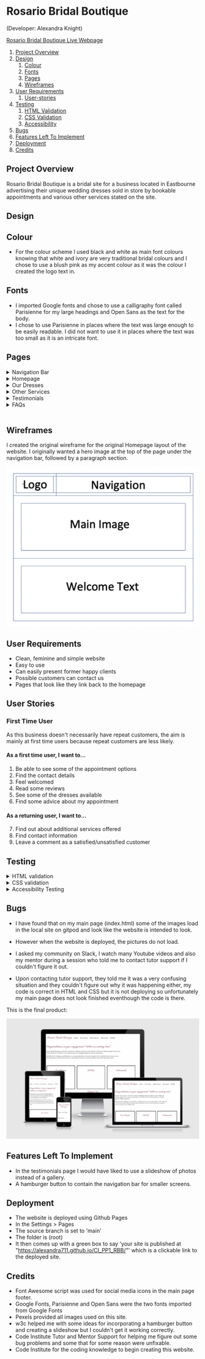 # Rosario Bridal Boutique
(Developer: Alexandra Knight)

[Rosario Bridal Boutique Live Webpage](https://alexandra711.github.io/CI_PP1_RBB/)

1. [Project Overview](#project-overview)
2. [Design](#design)
    1. [Colour](#colour)
    2. [Fonts](#fonts)
    3. [Pages](#pages)
    4. [Wireframes](#wireframes)
3. [User Requirements](#user-requirements)
    1. [User-stories](#user-stories)
4. [Testing](#validation)
    1. [HTML Validation](#HTML-validation)
    2. [CSS Validation](#CSS-validation)
    3. [Accessibility](#accessibility)
5. [Bugs](#Bugs)
6. [Features Left To Implement](#features-left-to-implement)
7. [Deployment](#deployment)
8. [Credits](#credits)




## Project Overview

Rosario Bridal Boutique is a bridal site for a business located in Eastbourne advertising their unique wedding dresses sold in store by bookable appointments and various other services stated on the site. 

## Design

## Colour 

- For the colour scheme I used black and white as main font colours knowing that white and ivory are very traditional bridal colours and I chose to use a blush pink as my accent colour as it was the colour I created the logo text in. 

## Fonts

- I imported Google fonts and chose to use a calligraphy font called Parisienne for my large headings and Open Sans as the text for the body. 
- I chose to use Parisienne in places where the text was large enough to be easily readable. I did not want to use it in places where the text was too small as it is an intricate font. 

## Pages 
<details><summary>Navigation Bar</summary>
<img src="docs/nav-bar.png">
- The site has a simple structure. When you first arrive on the website you see the navigation bar, which is the same on every page. 
</details>

<details><summary>Homepage</summary>
<img src="docs/homepage.png">
- On the main page it has some welcoming text and some images which link to other pages on the site. Below is a contact form and a footer containing social media links.
</details>

<details><summary>Our Dresses</summary>
<img src="docs/dresses-page.png">
- Our dresses page has a blush pink page title with a black paragraph of text with a little bit of information about what the company offers.
- This is followed by a gallery of wedding dresses.  
</details>

<details><summary>Other Services</summary>
<img src="docs/other-services-page.png">
<img src="docs/other-services-page-2.png">
- This page has a white background, the same as the other pages, with mainly writing outlining the other services offered by the business, but more depth. The offer headings are blush pink in colour in Parisienne font and the body text is Open Sans in black.
- There is a gallery at the bottom of example photos of some of the other services available at Rosario Bridal Boutique. 
</details>

<details><summary>Testimonials</summary>
<img src="docs/testimonials-page-1.png">
<img src="docs/testimonials-page-2.png">
- The testimonials page starts with a gallery of happy brides on their wedding day who have sent in their photos of them in their Rosario Bridal Boutique dresses. 
- It then scrolls down to the "kind words" title in Parisienne font and blush pink.
- Then their testimonials below in Open Sans and black. 
</details>

<details><summary>FAQs</summary>
<img src="docs/faq-page.png">
<img src="docs/faq-page-2.png">
- The FAQ page has a similar layout to the other services page with text at the top and photos at the bottom. The questions being asked are in Parisienne font in blush pink. The answer is in Open Sans below the question in black. All the text is centered for a slimline look.
</details>
<br>

## Wireframes 

I created the original wireframe for the original Homepage layout of the website. I originally wanted a hero image at the top of the page under the navigation bar, followed by a paragraph section. 

<img src="docs/wireframe.png">

## User Requirements
- Clean, feminine and simple website
- Easy to use
- Can easily present former happy clients
- Possible customers can contact us
- Pages that look like they link back to the homepage

## User Stories

### First Time User

As this business doesn't necessarily have repeat customers, the aim is mainly at first time users because repeat customers are less likely. 

#### As a first time user, I want to...

1. Be able to see some of the appointment options
2. Find the contact details
3. Feel welcomed
4. Read some reviews
5. See some of the dresses available
6. Find some advice about my appointment

#### As a returning user, I want to...

7. Find out about additional services offered
8. Find contact information
9. Leave a comment as a satisfied/unsatisfied customer

## Testing

<details><summary>HTML validation</summary>
<img src="docs/html-validator.png">
</details>

<details><summary>CSS validation</summary>
<img src="docs/css-validator.png">
</details>

<details><summary>Accessibility Testing</summary>
    <details><summary>Homepage</summary>
    <img src="docs/accessibility-validator-main.png">
    </details>
    <details><summary>Our Dresses</summary>
    <img src="docs/accessibility-our-dresses.png">
    </details>
    <details><summary>Other Services</summary>
    <img src="docs/accessibility-other-services.png">
    </details>
    <details><summary>Testimonials</summary>
    <img src="docs/accessibility-testimonials.png">
    </details>
    <details><summary>FAQs</summary>
    <img src="docs/accessibility-faq.png">
    </details>
</details>

## Bugs 

- I have found that on my main page (index.html) some of the images load in the local site on gitpod and look like the website is intended to look. 

- However when the website is deployed, the pictures do not load.

- I asked my community on Slack, I watch many Youtube videos and also my mentor during a session who told me to contact tutor support if I couldn't figure it out. 

- Upon contacting tutor support, they told me it was a very confusing situation and they couldn't figure out why it was happening either, my code is correct in HTML and CSS but it is not deploying so unfortunately my main page does not look finished eventhough the code is there. 

This is the final product:

<img src="docs/rosario-bridal--boutique-bugs.png">

## Features Left To Implement

- In the testimonials page I would have liked to use a slideshow of photos instead of a gallery.
- A hamburger button to contain the navigation bar for smaller screens.

## Deployment 

- The website is deployed using Github Pages
- In the Settings > Pages
- The source branch is set to 'main'
- The folder is (root)
- It then comes up with a green box to say 'your site is published at "https://alexandra711.github.io/CI_PP1_RBB/"' which is a clickable link to the deployed site. 

## Credits 

- Font Awesome script was used for social media icons in the main page footer.   
- Google Fonts, Parisienne and Open Sans were the two fonts imported from Google Fonts 
- Pexels provided all images used on this site. 
- w3c helped me with some ideas for incorporating a hamburger button and creating a slideshow but I couldn't get it working correctly.
- Code Institute Tutor and Mentor Support for helping me figure out some bug problems and some that for some reason were unfixable.
- Code Institute for the coding knowledge to begin creating this website. 